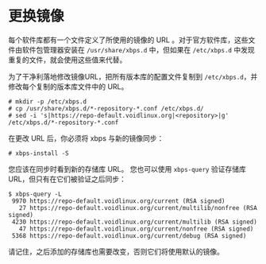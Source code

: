 # 更换镜像

每个软件库都有一个文件定义了所使用的镜像的 URL 。对于官方软件库，这些文件由软件包管理器安装在 `/usr/share/xbps.d` 中，但如果在 `/etc/xbps.d` 中发现重复的文件，就会使用这些值来代替。

为了干净利落地修改镜像URL，把所有版本库的配置文件复制到 `/etc/xbps.d`，并修改每个复制的版本库文件中的 URL。

```
# mkdir -p /etc/xbps.d
# cp /usr/share/xbps.d/*-repository-*.conf /etc/xbps.d/
# sed -i 's|https://repo-default.voidlinux.org|<repository>|g' /etc/xbps.d/*-repository-*.conf
```

在更改 URL 后，你必须将 xbps 与新的镜像同步：

```
# xbps-install -S
```

您应该在同步时看到新的存储库 URL。 您也可以使用 `xbps-query` 验证存储库 URL，但只有在它们被验证之后同步： 

```
$ xbps-query -L
 9970 https://repo-default.voidlinux.org/current (RSA signed)
   27 https://repo-default.voidlinux.org/current/multilib/nonfree (RSA signed)
 4230 https://repo-default.voidlinux.org/current/multilib (RSA signed)
   47 https://repo-default.voidlinux.org/current/nonfree (RSA signed)
 5368 https://repo-default.voidlinux.org/current/debug (RSA signed)
```

请记住，之后添加的存储库也需要改变，否则它们将使用默认的镜像。
